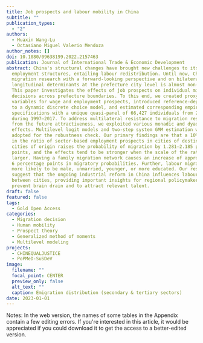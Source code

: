 ```yaml
---
title: Job prospects and labour mobility in China
subtitle: ""
publication_types:
  - "2"
authors:
  - Huaxin Wang-Lu
  - Octasiano Miguel Valerio Mendoza
author_notes: []
doi: 10.1080/09638199.2022.2157463
publication: Journal of International Trade & Economic Development
abstract: China's structural changes have brought new challenges to its regional
  employment structures, entailing labour redistribution. Until now, Chinese
  migration research with a forward-looking perspective and on bilateral
  longitudinal determinants at the prefecture city level is almost non-existent.
  This paper investigates the effects of job prospects on individual migration
  decisions across prefecture boundaries. To this end, we created proxy
  variables for wage and employment prospects, introduced reference-dependence
  to a dynamic discrete choice model, and estimated corresponding empirical
  specifications with a unique quasi-panel of 66,427 individuals from 283 cities
  during 1997–2017. To address multilateral resistance to migration resulting
  from the future attractiveness, we exploited various monadic and dyadic fixed
  effects. Multilevel logit models and two-step system GMM estimation were
  adopted for the robustness check. Our primary findings are that a 10% increase
  in the ratio of sector-based employment prospects in cities of destination to
  cities of origin raises the probability of migration by 1.281–2.185 percentage
  points, and the effects tend to be stronger when the scale of the ratio is
  larger. Having a family migration network causes an increase of approximately
  6 percentage points in migratory probabilities. Further, labour migrants are
  more likely to be male, unmarried, younger, or more educated. Our results
  suggest that the ongoing industrial reform in China influences labour mobility
  between cities, providing important insights for regional policymakers to
  prevent brain drain and to attract relevant talent.
draft: false
featured: false
tags:
  - Gold Open Access
categories:
  - Migration decision
  - Human mobility
  - Prospect theory
  - Generalized method of moments
  - Multilevel modeling
projects:
  - CHINEQUALJUSTICE
  - PoPMeD-SuSDeV
image:
  filename: ""
  focal_point: CENTER
  preview_only: false
  alt_text: ""
  caption: Emigration distribution (secondary & tertiary sectors)
date: 2023-01-01
---
```

Notes: In the web version, the names of some tables in the Appendix contain a few editing errors. If you're interested in this article, it would be appreciated if you could download it to get the access to a better-edited version.
